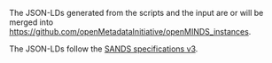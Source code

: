 The JSON-LDs generated from the scripts and the input are or will be merged into https://github.com/openMetadataInitiative/openMINDS_instances. 

The JSON-LDs follow the [SANDS specifications v3](https://github.com/openMetadataInitiative/openMINDS_SANDS). 
